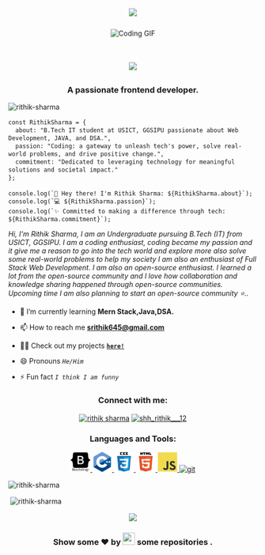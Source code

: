 <!-- Project Title -->
<h1 align="center">
  <a href="https://git.io/typing-svg">
    <img src="https://readme-typing-svg.herokuapp.com/?lines=Hello,+There!+👋;This+is+Rithik+😊;Nice+to+meet+you!+🚀;Have+a+great+day✨&center=true&size=30">
  </a>
</h1>


<!-- Insert Your Coding Related GIF -->
<p align="center">
  <img src="https://media2.giphy.com/media/f3iwJFOVOwuy7K6FFw/giphy.gif?cid=ecf05e476wr2fufn0goubauqwxydyxhmvk5icwdrah1q376o&ep=v1_gifs_related&rid=giphy.gif&ct=g" alt="Coding GIF" width="400" />
</p>


<!-- ... (Your existing content remains unchanged) ... -->




<h1 align="center">
  <a href="https://git.io/typing-svg">
    <img src="https://readme-typing-svg.herokuapp.com/?lines=Front-end,+Developer!+👋;Top-Skills+😊;Responsive+CSS+🚀;Tailwind+✨;Javascript+⚡;React.js+🔥;Redux-toolkit+✨&center=true&size=30">
  </a>
</h1>
<h3 align="center">A passionate frontend developer.</h3>

<p align="left"> <img src="https://komarev.com/ghpvc/?username=rithik-sharma&label=Profile%20views&color=0e75b6&style=flat" alt="rithik-sharma" /> </p>

```
const RithikSharma = {
  about: "B.Tech IT student at USICT, GGSIPU passionate about Web Development, JAVA, and DSA.",
  passion: "Coding: a gateway to unleash tech's power, solve real-world problems, and drive positive change.",
  commitment: "Dedicated to leveraging technology for meaningful solutions and societal impact."
};

console.log(`👋 Hey there! I'm Rithik Sharma: ${RithikSharma.about}`);
console.log(`💻 ${RithikSharma.passion}`);
console.log(`✨ Committed to making a difference through tech: ${RithikSharma.commitment}`);
```

<p><i> Hi, I'm Rithik Sharma, I am an Undergraduate pursuing B.Tech (IT) from USICT, GGSIPU. I am a coding enthusiast, coding became my passion and it give me a reason to go into the tech world and explore more also solve some real-world problems to help my society I am also an enthusiast of Full Stack Web Development. I am also an open-source enthusiast. I learned a lot from the open-source community and I love how collaboration and knowledge sharing happened through open-source communities. Upcoming time I am also planning to start an open-source community ⭐..</i></p>

- 🌱 I’m currently learning **Mern Stack,Java,DSA.**

- 📫 How to reach me **srithik645@gmail.com**
- 👨‍💻 Check out my projects **<code>[here!](https://github.com/rithik-sharma?tab=repositories)</code>**

- 😄 Pronouns *<code>He/Him</code>*

- ⚡ Fun fact *<code>I think I am funny</code>*

<h3 align="center">Connect with me:</h3>
<p align="center">
<a href="https://www.linkedin.com/in/rithik-sharma-/" target="blank"><img align="center" src="https://raw.githubusercontent.com/rahuldkjain/github-profile-readme-generator/master/src/images/icons/Social/linked-in-alt.svg" alt="rithik sharma" height="30" width="40" /></a>
<a href="https://www.instagram.com/shh_rithik___12/" target="blank"><img align="center" src="https://raw.githubusercontent.com/rahuldkjain/github-profile-readme-generator/master/src/images/icons/Social/instagram.svg" alt="shh_rithik___12" height="30" width="40" /></a>


</p>


<h3 align="center">Languages and Tools:</h3>
<p align="center"> <a href="https://getbootstrap.com" target="_blank" rel="noreferrer"> <img src="https://raw.githubusercontent.com/devicons/devicon/master/icons/bootstrap/bootstrap-plain-wordmark.svg" alt="bootstrap" width="40" height="40"/> </a> <a href="https://www.w3schools.com/cpp/" target="_blank" rel="noreferrer"> <img src="https://raw.githubusercontent.com/devicons/devicon/master/icons/cplusplus/cplusplus-original.svg" alt="cplusplus" width="40" height="40"/> </a> <a href="https://www.w3schools.com/css/" target="_blank" rel="noreferrer"> <img src="https://raw.githubusercontent.com/devicons/devicon/master/icons/css3/css3-original-wordmark.svg" alt="css3" width="40" height="40"/> </a> <a href="https://www.w3.org/html/" target="_blank" rel="noreferrer"> <img src="https://raw.githubusercontent.com/devicons/devicon/master/icons/html5/html5-original-wordmark.svg" alt="html5" width="40" height="40"/> </a> <a href="https://developer.mozilla.org/en-US/docs/Web/JavaScript" target="_blank" rel="noreferrer"> <img src="https://raw.githubusercontent.com/devicons/devicon/master/icons/javascript/javascript-original.svg" alt="javascript" width="40" height="40"/> </a><a href="https://git-scm.com/" target="_blank" rel="noreferrer"> <img src="https://www.vectorlogo.zone/logos/git-scm/git-scm-icon.svg" alt="git" width="40" height="40"/> </a>
 </p>

<p><img align="center" src="https://github-readme-stats.vercel.app/api/top-langs?username=rithik-sharma&show_icons=true&locale=en&layout=compact" alt="rithik-sharma" /></p>

<p>&nbsp;<img align="center" src="https://github-readme-stats.vercel.app/api?username=rithik-sharma&show_icons=true&locale=en" alt="rithik-sharma" /></p>

<p align="center">
  <img src = "https://activity-graph.herokuapp.com/graph?username=rithik-sharma&theme=react-dark" align = "center">
</p>

<h3 align="center">Show some ❤ by <img src="https://imgur.com/o7ncZFp.jpg" height=25px width=25px> some repositories .</h3>
